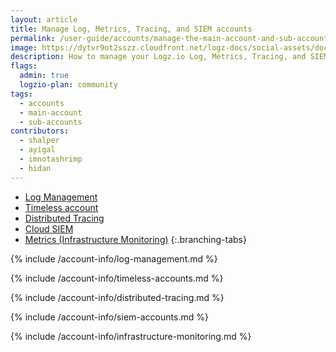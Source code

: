 ```yaml
---
layout: article
title: Manage Log, Metrics, Tracing, and SIEM accounts
permalink: /user-guide/accounts/manage-the-main-account-and-sub-accounts.html
image: https://dytvr9ot2sszz.cloudfront.net/logz-docs/social-assets/docs-social.jpg
description: How to manage your Logz.io Log, Metrics, Tracing, and SIEM accounts
flags:
  admin: true
  logzio-plan: community
tags:
  - accounts
  - main-account
  - sub-accounts
contributors:
  - shalper
  - ayigal
  - imnotashrimp
  - hidan
---
```



<!-- tabContainer:start -->
<div class="branching-container">

* [Log Management](#logs)
* [Timeless account](#timeless)
* [Distributed Tracing](#tracing)
* [Cloud SIEM](#siem)
* [Metrics (Infrastructure Monitoring)](#metrics)
{:.branching-tabs}

<!--tab start bulk-->
<div id="logs">

{% include /account-info/log-management.md %}

</div>
<!--tab end bulk -->

<!--tab start bulk-->
<div id="timeless">

{% include /account-info/timeless-accounts.md %}

</div>
<!--tab end bulk -->

<!-- tab:start -->
<div id="tracing">

{% include /account-info/distributed-tracing.md %}

</div>
<!-- tab:end -->

<!-- tab:start -->
<div id="siem">

{% include /account-info/siem-accounts.md %}

</div>
<!-- tab:end -->

<!-- tab:start -->
<div id="metrics">

{% include /account-info/infrastructure-monitoring.md %}

</div>
<!-- tab:end -->



